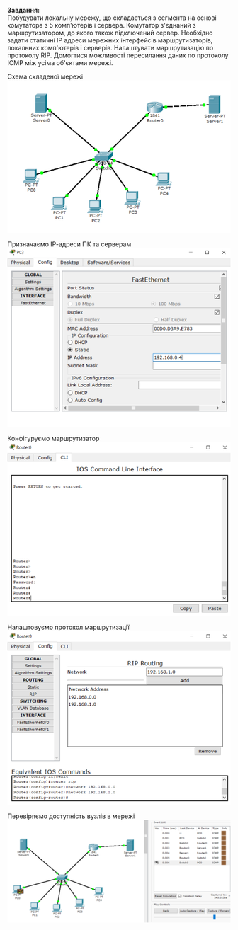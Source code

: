 <b>Завдання:</b> <br />
Побудувати локальну мережу, що складається з сегмента на основі комутатора з 5 комп'ютерів і сервера. Комутатор з'єднаний з маршрутизатором, до якого також підключений сервер. Необхідно задати статичні IP адреси мережних інтерфейсів маршрутизаторів, локальних комп'ютерів і серверів. Налаштувати маршрутизацію по протоколу RIP. Домогтися можливості пересилання даних по протоколу ICMP між усіма об'єктами мережі. <br/>

Схема складеної мережі <br />
![alt text](/m4/task4.3/Network.PNG) <br />

Призначаємо ІР-адреси ПК та серверам <br />
![alt text](/m4/task4.3/IP.PNG) <br />

Конфігуруємо маршрутизатор <br />
![alt text](/m4/task4.3/RouterConf.PNG) <br />

Налаштовуємо протокол маршрутизації <br />
![alt text](/m4/task4.3/RIP.PNG) <br />

Перевіряємо доступність вузлів в мережі <br />
![alt text](/m4/task4.3/ICMP.PNG) <br />
